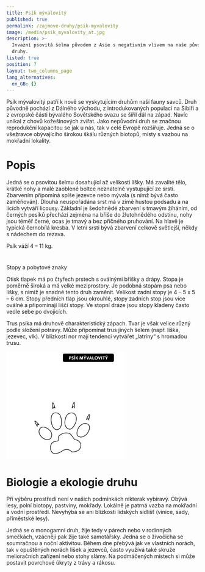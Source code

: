 ```yaml
---
title: Psík mývalovitý
published: true
permalink: /zajmove-druhy/psik-myvalovity
image: /media/psik_myvalovity_at.jpg
description: >-
  Invazní psovitá šelma původem z Asie s negativním vlivem na naše původní
  druhy. 
listed: true
position: 7
layout: two_columns_page
lang_alternatives:
  en_GB: {}
---
```

Psík mývalovitý patří k nově se vyskytujícím druhům naší fauny savců. Druh původně pochází z Dálného východu, z introdukovaných populací na Sibiři a z evropské části bývalého Sovětského svazu se šířil dál na západ. Navíc unikal z chovů kožešinových zvířat. Jako nepůvodní druh se značnou reprodukční kapacitou se jak u nás, tak v celé Evropě rozšiřuje. Jedná se o všežravce obývajícího širokou škálu různých biotopů, místy s vazbou na mokřadní lokality. 

# Popis

Jedná se o psovitou šelmu dosahující až velikosti lišky. Má zavalité tělo, krátké nohy a malé zaoblené boltce neznatelně vystupující ze srsti. Zbarvením připomíná spíše jezevce nebo mývala (s nímž bývá často zaměňován). Dlouhá neuspořádána srst má v zimě hustou podsadu a na lících vytváří licousy. Základní je šedohnědé zbarvení s tmavým žíháním, od černých pesíků přechází zejména na břiše do žlutohnědého odstínu, nohy jsou téměř černé, ocas je tmavý a bez příčného pruhování. Na hlavě je typická černobílá kresba. V letní srsti bývá zbarvení celkově světlejší, někdy s nádechem do rezava.
 
Psík váží 4 – 11 kg.

# 
Stopy a pobytové znaky

Otisk tlapek má po čtyřech prstech s oválnými bříšky a drápy. Stopa je poměrně široká a má velké meziprostory. Je podobná stopám psa nebo lišky, s nimiž je snadné tento druh zaměnit. Velikost zadní stopy je 4 – 5 x 5 – 6 cm. Stopy předních tlap jsou okrouhlé, stopy zadních stop jsou více oválné a připomínají liščí stopy. Ve stopní dráze jsou stopy kladeny často vedle sebe po dvojicích. 


Trus psíka má druhově charakteristický zápach. Tvar je však velice různý podle složení potravy. Může připomínat trus jiných šelem (např. liška, jezevec, vlk). V blízkosti nor mají tendenci vytvářet „latríny“ s hromadou trusu.





![](/media/stopy_psík.jpg)

# Biologie a ekologie druhu

Při výběru prostředí není v našich podmínkách nikterak vybíravý. Obývá lesy, polní biotopy, pastviny, mokřady. Lokálně je patrná vazba na mokřadní a vodní prostředí. Nevyhýbá se ani blízkosti lidských sídlišť (vinice, sady, příměstské lesy). 

Jedná se o monogamní druh, žije tedy v párech nebo v rodinných smečkách, vzácněji pak žije také samotářsky. Jedná se o živočicha se soumračnou a noční aktivitou. Během dne přebývá jak ve vlastních norách, tak v opuštěných norách lišek a jezevců, často využívá také skruže melioračních zařízení nebo stohy slámy. Na podmáčených místech si může postavit povrchové úkryty z trávy a rákosu.
